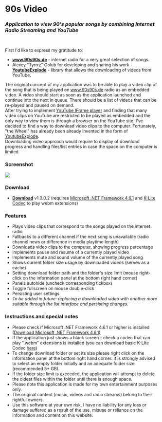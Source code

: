 <div class="container text-center">
    <h1 class="text-center"> 90s Video</h1>
    <h3><i>Application to view 90's popular songs by combining Internet Radio Streaming and YouTube</i></h3>
</div>


<div>
    <br />
    <p>
        First I'd like to express my gratitude to:
        <ul>
            <li><strong><a href="http://www.90s90s.de" target="_blank">www.90s90s.de</a></strong> - internet radio for a very great selection of songs.</li>
            <li>
                Alexey "Tyrrrz" Golub for developing and sharing his work - <strong><a href="https://github.com/Tyrrrz/YoutubeExplode" target="_blank">YoutubeExplode</a></strong>
                - library that allows the downloading of videos from YouTube.
            </li>
        </ul>
    </p>
    <p>
        The original concept of my application was to be able to play a video clip of the song that is being played on <a href="http://www.90s90s.de" target="_blank">www.90s90s.de</a>
        radio as an embedded video. A video should start as soon as the application launched and continue into the next in queue. There should be a list of videos that
        can be re-played and paused on demand.
        <br />
        After trying to implement <a href="https://developers.google.com/youtube/iframe_api_reference" target="_blank">YouTube IFrame player</a> and finding that many video clips on
        YouTube are restricted to be played as embedded and the only way to view them is through
        a browser on the YouTube site. I've decided to find a way to download video clips to the computer. Fortunately, "the Wheel" has already been already invented in the form of
        <a href="https://github.com/Tyrrrz/YoutubeExplode" target="_blank">YoutubeExplode</a>.
        <br />
        Downloading video approach would require to display of download progress and handling files/list entries in case the space on the computer is limited.
    </p>
</div>

<div>
    <div class="col-md-8">
    <h3>Screenshot</h3>
        <img src="https://github.com/MaxiGen78/90sVideo/90s-2.jpg" />
    </div>

<div>
    <h3>Download</h3>
        <ul>
            <li>
             <strong><a href="https://romaxsolutions.net/Download/90s.msi">Download</a></strong> v1.0.0.2 (requires <a href="https://www.microsoft.com/en-gb/download/details.aspx?id=49981" target="_blank">Microsoft .NET Framework 4.6.1</a> and 
                     <a href="https://www.codecguide.com/download_k-lite_codec_pack_basic.htm" target="_blank">K-Lite Codec</a> to play webm extensions)</li> 

</div>


<h3>Features</h3>
<ul>
            <li>Plays video clips that correspond to the songs played on the internet radio</li>
            <li>Fallbacks to a different channel if the next song is unavailable (radio channel news or difference in media playtime length)</li>
            <li>Downloads video clips to the computer, showing progress percentage</li>
            <li>Implements pause and resume of a currently played video</li>
            <li>Implements mute and sound volume of the currently played song</li>
            <li>Shows current folder size usage by downloaded videos (serves as a cache)</li>
            <li>Setting download folder path and the folder's size limit (mouse right-click on the information panel at the bottom right hand corner) </li>
            <li>Panels autohide (uncheck corresponding tickbox)</li>
            <li>Toggle fullscreen on mouse double-click</li>
            <li>Persisting user settings</li>
            <li> <i>To be added in future: replacing a downloaded video with another more suitable through the list interface and persisting changes.</i></li>
</ul>


<h3>Instructions and special notes</h3>
        <ul>
            <li>Please check if Microsoft .NET Framework 4.6.1 or higher is installed (<a href="https://www.microsoft.com/en-gb/download/details.aspx?id=49981" target="_blank">Download Microsoft .NET Framework 4.6.1)</a></li>
            <li>
                If the application just shows a black screen - check a codec that can play ".webm" extensions is installed
                (you can download basic K-LIte Codec <a href="https://www.codecguide.com/download_k-lite_codec_pack_basic.htm" target="_blank">here</a>)
            </li>
            <li>
                To change download folder or set its size please right click on the information panel at the bottom right hand corner. It is strongly advised to select an empty folder initially
                and an adequate folder size (recommended 5+ GB).
            </li>
            <li>If the folder size limit is exceeded, the application will attempt to delete the oldest files within the folder until there is enough space.</li>
            <li>Please note this application is made for my own entertainment purposes only.</li>
            <li>The original content (music, videos and radio streams) belong to their rightful owners.</li>
            <li>Use this software at your own risk. I have no liability for any loss or damage suffered as a result of the use, misuse or reliance on the information and content on this website.</li>

 

